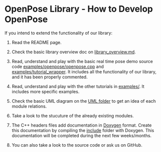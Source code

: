 OpenPose Library - How to Develop OpenPose
====================================

If you intend to extend the functionality of our library:

1. Read the README page.

2. Check the basic library overview doc on [library_overview.md](library_overview.md).

3. Read, understand and play with the basic real time pose demo source code [examples/openpose/openpose.cpp](../examples/openpose/openpose.cpp) and [examples/tutorial_wrapper](../examples/tutorial_wrapper). It includes all the functionality of our library, and it has been properly commented.

4. Read, understand and play with the other tutorials in [examples/](../examples/). It includes more specific examples.

5. Check the basic UML diagram on the [UML folder](UML/) to get an idea of each module relations.

6. Take a look to the stucuture of the already existing modules.

7. The C++ headers files add documentation in [Doxygen](http://www.doxygen.org/) format. Create this documentation by compiling the [include](../include/) folder with Doxygen. This documentation will be completed during the next few weeks/months.

8. You can also take a look to the source code or ask us on GitHub.

